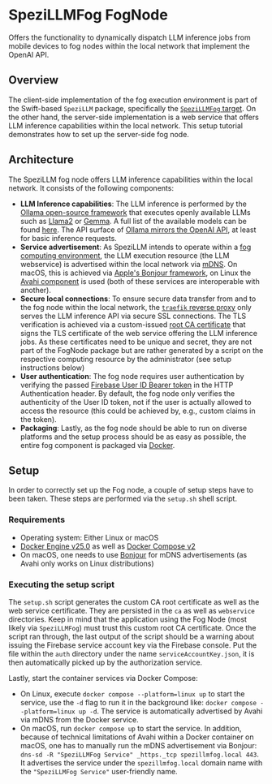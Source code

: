 <!--
                  
This source file is part of the Stanford Spezi open source project

SPDX-FileCopyrightText: 2023 Stanford University and the project authors (see CONTRIBUTORS.md)

SPDX-License-Identifier: MIT
             
-->

# SpeziLLMFog FogNode

Offers the functionality to dynamically dispatch LLM inference jobs from mobile devices to fog nodes within the local network that implement the OpenAI API.

## Overview

The client-side implementation of the fog execution environment is part of the Swift-based `SpeziLLM` package, specifically the [`SpeziLLMFog` target](https://swiftpackageindex.com/StanfordSpezi/SpeziLLM/documentation/spezillmfog).
On the other hand, the server-side implementation is a web service that offers LLM inference capabilities within the local network. This setup tutorial demonstrates how to set up the server-side fog node.

## Architecture

The SpeziLLM fog node offers LLM inference capabilities within the local network.
It consists of the following components:

- **LLM Inference capabilities**: The LLM inference is performed by the [Ollama open-source framework](https://github.com/ollama/ollama) that executes openly available LLMs such as [Llama2](https://ollama.com/library/llama2) or [Gemma](https://ollama.com/library/gemma). A full list of the available models can be found [here](https://ollama.com/library). The API surface of [Ollama mirrors the OpenAI API](https://github.com/ollama/ollama/blob/main/docs/openai.md), at least for basic inference requests.
- **Service advertisement**: As SpeziLLM intends to operate within a [fog computing environment](https://en.wikipedia.org/wiki/Fog_computing), the LLM execution resource (the LLM webservice) is advertised within the local network via [mDNS](https://en.wikipedia.org/wiki/Multicast_DNS). On macOS, this is achieved via [Apple's Bonjour framework](https://developer.apple.com/bonjour), on Linux the [Avahi component](https://avahi.org/) is used (both of these services are interoperable with another). 
- **Secure local connections**: To ensure secure data transfer from and to the fog node within the local network, the [`traefik` reverse proxy](https://traefik.io/traefik/) only serves the LLM inference API via secure SSL connections. The TLS verification is achieved via a custom-issued [root CA certificate](https://en.wikipedia.org/wiki/Root_certificate) that signs the TLS certificate of the web service offering the LLM inference jobs. As these certificates need to be unique and secret, they are not part of the FogNode package but are rather generated by a script on the respective computing resource by the administrator (see setup instructions below)
- **User authentication**: The fog node requires user authentication by verifying the passed [Firebase User ID Bearer token](https://firebase.google.com/docs/auth/admin/verify-id-tokens) in the HTTP Authentication header. By default, the fog node only verifies the authenticity of the User ID token, not if the user is actually allowed to access the resource (this could be achieved by, e.g., custom claims in the token).
- **Packaging**: Lastly, as the fog node should be able to run on diverse platforms and the setup process should be as easy as possible, the entire fog component is packaged via [Docker](https://www.docker.com/).

## Setup

In order to correctly set up the Fog node, a couple of setup steps have to been taken. These steps are performed via the `setup.sh` shell script.

### Requirements

- Operating system: Either Linux or macOS
- [Docker Engine v25.0](https://docs.docker.com/engine/install/) as well as [Docker Compose v2](https://docs.docker.com/compose/install/)
- On macOS, one needs to use [Bonjour](https://developer.apple.com/bonjour) for mDNS advertisements (as Avahi only works on Linux distributions)

### Executing the setup script

The `setup.sh` script generates the custom CA root certificate as well as the web service certificate. They are persisted in the `ca` as well as `webservice` directories. Keep in mind that the application using the Fog Node (most likely via `SpeziLLMFog`) must trust this custom root CA certificate.
Once the script ran through, the last output of the script should be a warning about issuing the Firebase service account key via the Firebase console. Put the file within the `auth` directory under the name `serviceAccountKey.json`, it is then automatically picked up by the authorization service.

Lastly, start the container services via Docker Compose:
- On Linux, execute `docker compose --platform=linux up` to start the service, use the `-d` flag to run it in the background like: `docker compose --platform=linux up -d`. The service is automatically advertised by Avahi via mDNS from the Docker service.
- On macOS, run `docker compose up` to start the service. In addition, because of technical limitations of Avahi within a Docker container on macOS, one has to manually run the mDNS advertisement via Bonjour: `dns-sd -R "SpeziLLMFog Service" _https._tcp spezillmfog.local 443`. It advertises the service under the `spezillmfog.local` domain name with the `"SpeziLLMFog Service"` user-friendly name.
